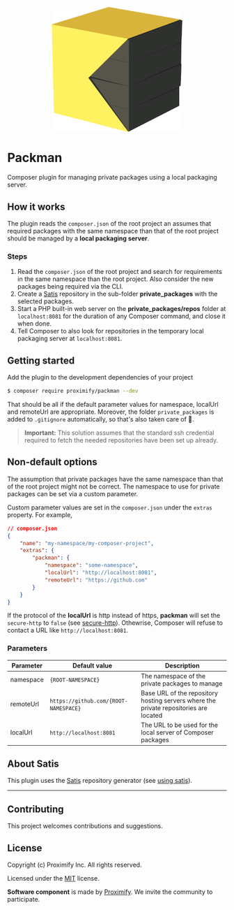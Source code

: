 <p align="center">
  <img src="docs/assets/proximify_packman.svg" width="300px" alt="proximify packman plugin">
</p>

# Packman

Composer plugin for managing private packages using a local packaging server.

## How it works

The plugin reads the `composer.json` of the root project an assumes that required packages with the same namespace than that of the root project should be managed by a **local packaging server**.

### Steps

1. Read the `composer.json` of the root project and search for requirements in the same namespace than the root project. Also consider the new packages being required via the CLI.
2. Create a [Satis](https://composer.github.io/satis/) repository in the sub-folder **private_packages** with the selected packages.
3. Start a PHP built-in web server on the **private_packages/repos** folder at `localhost:8081` for the duration of any Composer command, and close it when done.
4. Tell Composer to also look for repositories in the temporary local packaging server at `localhost:8081`.

## Getting started

Add the plugin to the development dependencies of your project

```bash
$ composer require proximify/packman --dev
```

That should be all if the default parameter values for namespace, localUrl and remoteUrl are appropriate. Moreover, the folder `private_packages` is added to `.gitignore` automatically, so that's also taken care of 🥳.

> **Important:** This solution assumes that the standard ssh credential required to fetch the needed repositories have been set up already.

## Non-default options

The assumption that private packages have the same namespace than that of the root project might not be correct. The namespace to use for private packages can be set via a custom parameter.

Custom parameter values are set in the `composer.json` under the `extras` property. For example,

```json
// composer.json
{
    "name": "my-namespace/my-composer-project",
    "extras": {
        "packman": {
            "namespace": "some-namespace",
            "localUrl": "http://localhost:8081",
            "remoteUrl": "https://github.com"
        }
    }
}
```

If the protocol of the **localUrl** is http instead of https, **packman** will set the `secure-http` to `false` (see [secure-http](https://getcomposer.org/doc/06-config.md#secure-http)). Othewrise, Composer will refuse to contact a URL like `http://localhost:8081`.

### Parameters

| Parameter | Default value                         | Description                                                                           |
| --------- | ------------------------------------- | ------------------------------------------------------------------------------------- |
| namespace | `{ROOT-NAMESPACE}`                    | The namespace of the private packages to manage                                       |
| remoteUrl | `https://github.com/{ROOT-NAMESPACE}` | Base URL of the repository hosting servers where the private repositories are located |
| localUrl  | `http://localhost:8081`               | The URL to be used for the local server of Composer packages                          |

## About Satis

This plugin uses the [Satis](https://composer.github.io/satis/) repository generator (see [using satis](<[How-to](https://composer.github.io/satis/using)>)).

---

## Contributing

This project welcomes contributions and suggestions.

## License

Copyright (c) Proximify Inc. All rights reserved.

Licensed under the [MIT](https://opensource.org/licenses/MIT) license.

**Software component** is made by [Proximify](https://proximify.com). We invite the community to participate.
